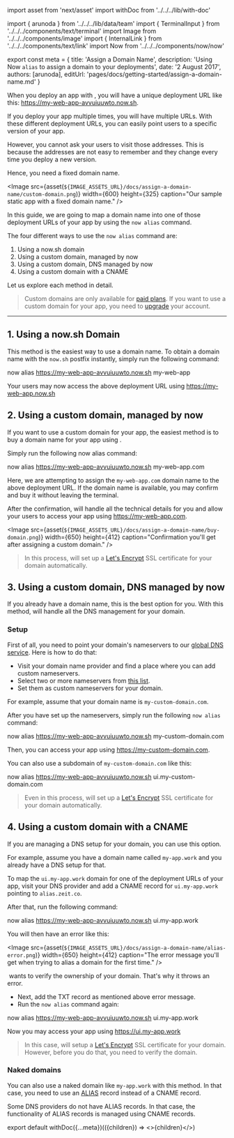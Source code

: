 import asset from 'next/asset'
import withDoc from '../../../lib/with-doc'

import { arunoda } from '../../../lib/data/team'
import { TerminalInput } from '../../../components/text/terminal'
import Image from '../../../components/image'
import { InternalLink } from '../../../components/text/link'
import Now from '../../../components/now/now'

export const meta = {
  title: 'Assign a Domain Name',
  description: 'Using Now `alias` to assign a domain to your deployments',
  date: '2 August 2017',
  authors: [arunoda],
  editUrl: 'pages/docs/getting-started/assign-a-domain-name.md'
}

When you deploy an app with <Now color="000"/>, you will have a unique deployment URL like this: <https://my-web-app-avvuiuuwto.now.sh>.

If you deploy your app multiple times, you will have multiple URLs. With these different deployment URLs, you can easily point users to a specific version of your app.

However, you cannot ask your users to visit those addresses. This is because the addresses are not easy to remember and they change every time you deploy a new version.

Hence, you need a fixed domain name.

<Image
  src={asset(`${IMAGE_ASSETS_URL}/docs/assign-a-domain-name/custom-domain.png`)}
  width={600}
  height={325}
  caption="Our sample static app with a fixed domain name."
/>

In this guide, we are going to map a domain name into one of those deployment URLs of your app by using the `now alias` command.

The four different ways to use the `now alias` command are:

1. <InternalLink href="#1.-using-a-now.sh-domain">Using a now.sh domain</InternalLink>
2. <InternalLink href="#2.-using-a-custom-domain,-managed-by-now">Using a custom domain, managed by now</InternalLink>
3. <InternalLink href="#3.-using-a-custom-domain,-dns-managed-by-now">Using a custom domain, DNS managed by now</InternalLink>
4. <InternalLink href="#4.-using-a-custom-domain-with-a-cname">Using a custom domain with a CNAME</InternalLink>

Let us explore each method in detail.

> Custom domains are only available for [paid plans](https://zeit.co/pricing). If you want to use a custom domain for your app, you need to [upgrade](https://zeit.co/account/plan) your account.

---

## 1. Using a now.sh Domain

This method is the easiest way to use a domain name. To obtain a domain name with the `now.sh` postfix instantly, simply run the following command:

<TerminalInput>now alias https://my-web-app-avvuiuuwto.now.sh my-web-app</TerminalInput>

Your users may now access the above deployment URL using <https://my-web-app.now.sh>

## 2. Using a custom domain, managed by now

If you want to use a custom domain for your app, the easiest method is to buy a domain name for your app using <Now color="000"/>.

Simply run the following now alias command:

<TerminalInput>now alias https://my-web-app-avvuiuuwto.now.sh my-web-app.com</TerminalInput>

Here, we are attempting to assign the `my-web-app.com` domain name to the above deployment URL. If the domain name is available, you may confirm and buy it without leaving the terminal.

After the confirmation, <Now color="000"/> will handle all the technical details for you and allow your users to access your app using <https://my-web-app.com>.

<Image
  src={asset(`${IMAGE_ASSETS_URL}/docs/assign-a-domain-name/buy-domain.png`)}
  width={650}
  height={412}
  caption="Confirmation you'll get after assigning a custom domain."
/>

> In this process, <Now color="000"/> will set up a [Let's Encrypt](https://letsencrypt.org/) SSL certificate for your domain automatically.

## 3. Using a custom domain, DNS managed by now

If you already have a domain name, this is the best option for you. With this method, <Now color="000"/> will handle all the DNS management for your domain.

### Setup

First of all, you need to point your domain's nameservers to our [global DNS service](https://zeit.co/world). Here is how to do that:

* Visit your domain name provider and find a place where you can add custom nameservers.
* Select two or more nameservers from [this list](https://zeit.co/world#get-started).
* Set them as custom nameservers for your domain.

For example, assume that your domain name is `my-custom-domain.com`.

After you have set up the nameservers, simply run the following `now alias` command:

<TerminalInput>now alias https://my-web-app-avvuiuuwto.now.sh my-custom-domain.com</TerminalInput>

Then, you can access your app using <https://my-custom-domain.com>.

You can also use a subdomain of `my-custom-domain.com` like this:

<TerminalInput>now alias https://my-web-app-avvuiuuwto.now.sh ui.my-custom-domain.com</TerminalInput>

> Even in this process, <Now color="000"/> will set up a [Let's Encrypt](https://letsencrypt.org/) SSL certificate for your domain automatically.

## 4. Using a custom domain with a CNAME

If you are managing a DNS setup for your domain, you can use this option.

For example, assume you have a domain name called `my-app.work` and you already have a DNS setup for that.

To map the `ui.my-app.work` domain for one of the deployment URLs of your app, visit your DNS provider and add a CNAME record for `ui.my-app.work` pointing to `alias.zeit.co`.

After that, run the following command:

<TerminalInput>now alias https://my-web-app-avvuiuuwto.now.sh ui.my-app.work</TerminalInput>

You will then have an error like this:

<Image
  src={asset(`${IMAGE_ASSETS_URL}/docs/assign-a-domain-name/alias-error.png`)}
  width={650}
  height={412}
  caption="The error message you'll get when trying to alias a domain for the first time."
/>

&#8203;<Now color="000"/> wants to verify the ownership of your domain. That's why it throws an error.

* Next, add the TXT record as mentioned above error message.
* Run the `now alias` command again:

<TerminalInput>now alias https://my-web-app-avvuiuuwto.now.sh ui.my-app.work</TerminalInput>

Now you may access your app using <https://ui.my-app.work>

> In this case, <Now color="000"/> will setup a [Let's Encrypt](https://letsencrypt.org/) SSL certificate for your domain. However, before you do that, you need to verify the domain.

### Naked domains

You can also use a naked domain like `my-app.work` with this method. In that case, you need to use an [ALIAS](https://support.dnsimple.com/articles/alias-record/) record instead of a CNAME record.

Some DNS providers do not have ALIAS records. In that case, the functionality of ALIAS records is managed using CNAME records.

export default withDoc({...meta})(({children}) => <>{children}</>)

